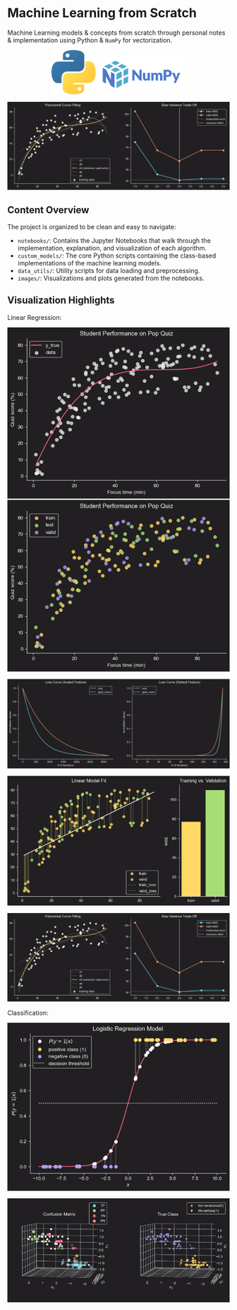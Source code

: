 # Machine Learning from Scratch
Machine Learning models & concepts from scratch through personal notes & implementation using Python & `NumPy` for vectorization.
<div style="margin: 0 auto; width: fit-content;">
  <p>
    <img src="./images/python-logo.png" width="100" />
    <img src="./images/numpy.png" width="200"/>
  </p>
</div>
<div style="margin: 0 auto; width: fit-content;">
  <p>
    <img src="./images/bias-variance_trade-off.png" alt="bias-variance_trade-off">
  </p>
</div>

## Content Overview
The project is organized to be clean and easy to navigate:

* `notebooks/`: Contains the Jupyter Notebooks that walk through the implementation, explanation, and visualization of each algorithm.
* `custom_models/`: The core Python scripts containing the class-based implementations of the machine learning models.
* `data_utils/`: Utility scripts for data loading and preprocessing.
* `images/`: Visualizations and plots generated from the notebooks.

## Visualization Highlights
Linear Regression:
<div style="margin: 0 auto; width: fit-content;">
  <p>
    <img src="./images/pop_quiz_data.png"/>
    <img src="./images/train_test_split.png"/>
  </p>
</div>

<div style="margin: 0 auto; width: fit-content;">
  <p>
    <img src="./images/loss_curve.png" alt="GD loss curve">
  </p>
</div>

<div style="margin: 0 auto; width: fit-content;">
  <p>
    <img src="./images/under_fitting_example.png" alt="underfitting example">
  </p>
</div>

<div style="margin: 0 auto; width: fit-content;">
  <p>
    <img src="./images/bias-variance_trade-off.png" alt="bias-variance_trad-off">
  </p>
</div>

Classification:
<div style="margin: 0 auto; width: fit-content;">
  <p>
    <img src="./images/logistic_regression_model.png" alt="logistic regression model">
  </p>
</div>

<div style="margin: 0 auto; width: fit-content;">
  <p>
    <img src="./images/confusion_matrix.png" alt="test data confusion matrix">
  </p>
</div>



